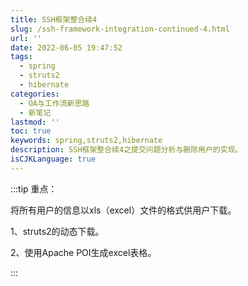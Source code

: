 ```yaml
---
title: SSH框架整合续4
slug: /ssh-framework-integration-continued-4.html
url: ''
date: 2022-06-05 19:47:52
tags:
  - spring
  - struts2
  - hibernate
categories:
  - OA与工作流新思路
  - 新笔记
lastmod: ''
toc: true
keywords: spring,struts2,hibernate
description: SSH框架整合续4之提交问题分析与删除用户的实现。
isCJKLanguage: true
---
```

:::tip 重点：

将所有用户的信息以xls（excel）文件的格式供用户下载。

1、struts2的动态下载。

2、使用Apache POI生成excel表格。

:::